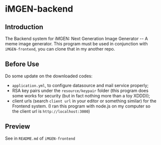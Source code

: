 ﻿# iMGEN-backend
 ## Introduction
The Backend system for iMGEN: Next Generation Image Generator -- A meme image generator. This program must be used in conjunction with `iMGEN-frontend`, you can clone that in my another repo.
## Before Use
Do some update on the downloaded codes:
* `application.yml`, to configure datasource and mail service properly;
* RSA key pairs under the `resource/keypair` folder (this program does some works for security (but in fact nothing more than a toy XDDD));
* client urls (search `client url` in your editor or something similar) for the Frontend system. (I ran this program with node.js on my computer so the client url is `http://localhost:3000`)
## Preview
See in `README.md` of `iMGEN-frontend`
